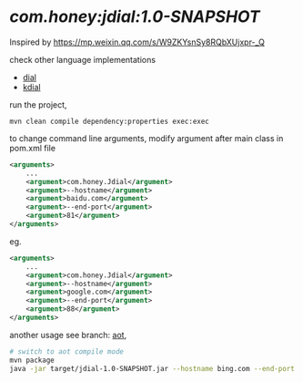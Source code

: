 # *com.honey:jdial:1.0-SNAPSHOT*

Inspired by https://mp.weixin.qq.com/s/W9ZKYsnSy8RQbXUjxpr-_Q

check other language implementations

* [dial](https://github.com/honwhy/dial)
* [kdial](https://github.com/honwhy/kdial)

run the project,
```
mvn clean compile dependency:properties exec:exec
```
to change command line arguments, modify argument after main class in pom.xml file
```xml
<arguments>
    ...
    <argument>com.honey.Jdial</argument>
    <argument>--hostname</argument>
    <argument>baidu.com</argument>
    <argument>--end-port</argument>
    <argument>81</argument>
</arguments>
```
eg.
```xml
<arguments>
    ...
    <argument>com.honey.Jdial</argument>
    <argument>--hostname</argument>
    <argument>google.com</argument>
    <argument>--end-port</argument>
    <argument>88</argument>
</arguments>
```

another usage see branch: [aot](https://github.com/honwhy/jdial/tree/aot),
```bash
# switch to aot compile mode
mvn package
java -jar target/jdial-1.0-SNAPSHOT.jar --hostname bing.com --end-port 82
```